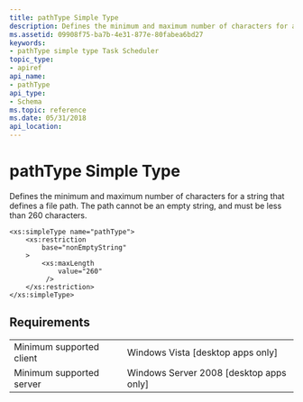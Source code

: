 ```yaml
---
title: pathType Simple Type
description: Defines the minimum and maximum number of characters for a string that defines a file path.
ms.assetid: 09908f75-ba7b-4e31-877e-80fabea6bd27
keywords:
- pathType simple type Task Scheduler
topic_type:
- apiref
api_name:
- pathType
api_type:
- Schema
ms.topic: reference
ms.date: 05/31/2018
api_location: 
---
```


# pathType Simple Type

Defines the minimum and maximum number of characters for a string that defines a file path. The path cannot be an empty string, and must be less than 260 characters.

``` syntax
<xs:simpleType name="pathType">
    <xs:restriction
        base="nonEmptyString"
    >
        <xs:maxLength
            value="260"
         />
    </xs:restriction>
</xs:simpleType>
```

## Requirements



|                                     |                                                      |
|-------------------------------------|------------------------------------------------------|
| Minimum supported client<br/> | Windows Vista \[desktop apps only\]<br/>       |
| Minimum supported server<br/> | Windows Server 2008 \[desktop apps only\]<br/> |



 

 





